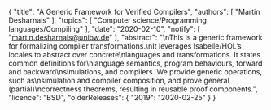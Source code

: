 {
    "title": "A Generic Framework for Verified Compilers",
    "authors": [
        "Martin Desharnais"
    ],
    "topics": [
        "Computer science/Programming languages/Compiling"
    ],
    "date": "2020-02-10",
    "notify": [
        "martin.desharnais@unibw.de"
    ],
    "abstract": "\nThis is a generic framework for formalizing compiler transformations.\nIt leverages Isabelle/HOL’s locales to abstract over concrete\nlanguages and transformations. It states common definitions for\nlanguage semantics, program behaviours, forward and backward\nsimulations, and compilers. We provide generic operations, such as\nsimulation and compiler composition, and prove general (partial)\ncorrectness theorems, resulting in reusable proof components.",
    "licence": "BSD",
    "olderReleases": {
        "2019": "2020-02-25"
    }
}
